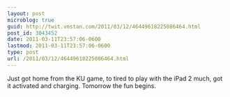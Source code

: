 ```yaml
---
layout: post
microblog: true
guid: http://twit.vmstan.com/2011/03/12/46449618225086464.html
post_id: 3043452
date: 2011-03-11T23:57:06-0600
lastmod: 2011-03-11T23:57:06-0600
type: post
url: /2011/03/12/46449618225086464.html
---
```

Just got home from the KU game, to tired to play with the iPad 2 much, got it activated and charging. Tomorrow the fun begins.
